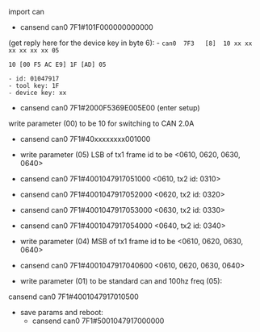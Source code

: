 import can

- cansend can0 7F1#101F000000000000

(get reply here for the device key in byte 6):
    - `can0  7F3   [8]  10 xx xx xx xx xx xx 05`
    
    10 [00 F5 AC E9] 1F [AD] 05
    
    - id: 01047917
    - tool key: 1F
    - device key: xx

- cansend can0 7F1#2000F5369E005E00 (enter setup)


write parameter (00) to be 10 for switching to CAN 2.0A
- cansend can0 7F1#40xxxxxxxx001000

- write parameter (05) LSB of tx1 frame id to be <0610, 0620, 0630, 0640>
- cansend can0 7F1#4001047917051000 <0610, tx2 id: 0310>
- cansend can0 7F1#4001047917052000 <0620, tx2 id: 0320>
- cansend can0 7F1#4001047917053000 <0630, tx2 id: 0330>
- cansend can0 7F1#4001047917054000 <0640, tx2 id: 0340>

- write parameter (04) MSB of tx1 frame id to be <0610, 0620, 0630, 0640>
- cansend can0 7F1#4001047917040600 <0610, 0620, 0630, 0640>

- write parameter (01) to be standard can and 100hz freq (05):

cansend can0 7F1#4001047917010500


- save params and reboot:
    - cansend can0 7F1#5001047917000000